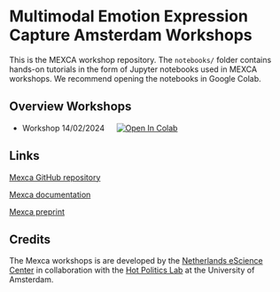 # Multimodal Emotion Expression Capture Amsterdam Workshops

This is the MEXCA workshop repository. The `notebooks/` folder contains hands-on tutorials in the form of Jupyter notebooks used in MEXCA workshops. We recommend opening the notebooks in Google Colab.

## Overview Workshops

- Workshop 14/02/2024 &emsp; <a target="_blank" href="https://colab.research.google.com/github/mexca/mexca-workshop/blob/main/notebooks/20240214_mexca_workshop.ipynb">
  <img src="https://colab.research.google.com/assets/colab-badge.svg" alt="Open In Colab"/>
</a>

## Links

[Mexca GitHub repository](https://github.com/mexca/mexca)

[Mexca documentation](https://mexca.readthedocs.io/en/latest/)

[Mexca preprint](https://doi.org/10.31234/osf.io/56svb)

## Credits

The Mexca workshops is are developed by the [Netherlands eScience Center](https://www.esciencecenter.nl/) in collaboration with the [Hot Politics Lab](http://www.hotpolitics.eu/) at the University of Amsterdam.
